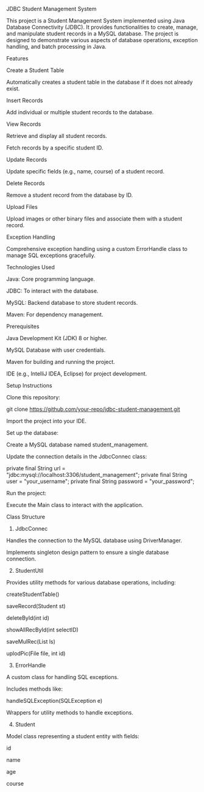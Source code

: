 JDBC Student Management System

This project is a Student Management System implemented using Java Database Connectivity (JDBC). It provides functionalities to create, manage, and manipulate student records in a MySQL database. The project is designed to demonstrate various aspects of database operations, exception handling, and batch processing in Java.

Features

Create a Student Table

Automatically creates a student table in the database if it does not already exist.

Insert Records

Add individual or multiple student records to the database.

View Records

Retrieve and display all student records.

Fetch records by a specific student ID.

Update Records

Update specific fields (e.g., name, course) of a student record.

Delete Records

Remove a student record from the database by ID.

Upload Files

Upload images or other binary files and associate them with a student record.

Exception Handling

Comprehensive exception handling using a custom ErrorHandle class to manage SQL exceptions gracefully.

Technologies Used

Java: Core programming language.

JDBC: To interact with the database.

MySQL: Backend database to store student records.

Maven: For dependency management.

Prerequisites

Java Development Kit (JDK) 8 or higher.

MySQL Database with user credentials.

Maven for building and running the project.

IDE (e.g., IntelliJ IDEA, Eclipse) for project development.

Setup Instructions

Clone this repository:

git clone https://github.com/your-repo/jdbc-student-management.git

Import the project into your IDE.

Set up the database:

Create a MySQL database named student_management.

Update the connection details in the JdbcConnec class:

private final String url = "jdbc:mysql://localhost:3306/student_management";
private final String user = "your_username";
private final String password = "your_password";

Run the project:

Execute the Main class to interact with the application.

Class Structure

1. JdbcConnec

Handles the connection to the MySQL database using DriverManager.

Implements singleton design pattern to ensure a single database connection.

2. StudentUtil

Provides utility methods for various database operations, including:

createStudentTable()

saveRecord(Student st)

deleteById(int id)

showAllRecById(int selectID)

saveMulRec(List<Student> ls)

uplodPic(File file, int id)

3. ErrorHandle

A custom class for handling SQL exceptions.

Includes methods like:

handleSQLException(SQLException e)

Wrappers for utility methods to handle exceptions.

4. Student

Model class representing a student entity with fields:

id

name

age

course
